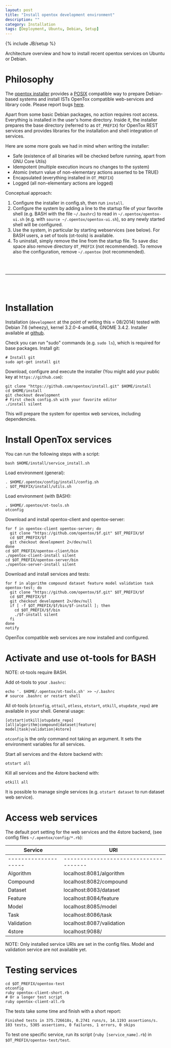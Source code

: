 ```yaml
---
layout: post
title: "Install opentox development environment"
description: ""
category: Installation
tags: [Deployment, Ubuntu, Debian, Setup]
---
```

{% include JB/setup %}

Architecture overview and how to install recent opentox services on Ubuntu or Debian.

# Philosophy

The [opentox installer](https://github.com/opentox/install/tree/development) provides a [POSIX](http://en.wikipedia.org/wiki/POSIX) compatible way to prepare Debian-based systems and install ISTs OpenTox compatible web-services and library code. Please report bugs [here](http://github.com/opentox/install).

Apart from some basic Debian packages, no action requires root access. Everything is installed in the user's home directory. Inside it, the installer prepares the base directory (referred to as `OT_PREFIX`) for OpenTox REST services and provides libraries for the installation and shell integration of services. 

Here are some more goals we had in mind when writing the installer:

- Safe (existence of all binaries will be checked before running, apart from GNU Core Utils)
- Idempotent (multiple execution incurs no changes to the system)
- Atomic (return value of non-elementary actions asserted to be TRUE)
- Encapsulated (everything installed in `OT_PREFIX`)
- Logged (all non-elementary actions are logged)

Conceptual approach:

1. Configure the installer in config.sh, then run `install`. 
2. Configure the system by adding a line to the startup file of your favorite shell (e.g. BASH with the file `~/.bashrc`) to read in `~/.opentox/opentox-ui.sh` (e.g. with `source ~/.opentox/opentox-ui.sh`), so any newly started shell will be configured. 
3. Use the system, in particular by starting webservices (see below). For BASH users, a set of tools (ot-tools) is available.
4. To uninstall, simply remove the line from the startup file. To save disc space also remove directory `OT_PREFIX` (not recommended). To remove also the configuration, remove `~/.opentox` (not recommended).

<br>
<br>
<hr>
<br>
<br>

# Installation

Installation (`development` at the point of writing this = 08/2014) tested with Debian 7.6 (wheezy), kernel 3.2.0-4-amd64, GNOME 3.4.2. Installer available at [github](https://github.com/opentox/install).

Check you can run "sudo" commands (e.g. `sudo ls`), which is required for base packages. Install git:

    # Install git
    sudo apt-get install git 

Download, configure and execute the installer (You might add your public key at `https://github.com`):

    git clone "https://github.com/opentox/install.git" $HOME/install
    cd $HOME/install
    git checkout development
    # First check config.sh with your favorite editor
    ./install silent

This will prepare the system for opentox web services, including dependencies. 

# Install OpenTox services

You can run the following steps with a script:

    bash $HOME/install/service_install.sh

Load environment (general):

    . $HOME/.opentox/config/install/config.sh
    . $OT_PREFIX/install/utils.sh
    
Load environment (with BASH):

    . $HOME/.opentox/ot-tools.sh
    otconfig

Download and install opentox-client and opentox-server:
    
    for f in opentox-client opentox-server; do 
      git clone "https://github.com/opentox/$f.git" $OT_PREFIX/$f
      cd $OT_PREFIX/$f
      git checkout development 2>/dev/null
    done 
    cd $OT_PREFIX/opentox-client/bin 
    ./opentox-client-install silent
    cd $OT_PREFIX/opentox-server/bin
    ./opentox-server-install silent

Download and install services and tests:

    for f in algorithm compound dataset feature model validation task opentox-test; do
      git clone "https://github.com/opentox/$f.git" $OT_PREFIX/$f
      cd $OT_PREFIX/$f
      git checkout development 2>/dev/null
      if [ -f $OT_PREFIX/$f/bin/$f-install ]; then
        cd $OT_PREFIX/$f/bin
        ./$f-install silent
      fi
    done
    notify

OpenTox compatible web services are now installed and configured.   
    

# Activate and use ot-tools for BASH 

NOTE: ot-tools require BASH.

Add ot-tools to your `.bashrc`:

    echo '. $HOME/.opentox/ot-tools.sh' >> ~/.bashrc
    # source .bashrc or restart shell

All ot-tools (`otconfig`, `ottail`, `otless`, `otstart`, `otkill`, `otupdate_repo`) are available in your shell. General usage: 

    [otstart|otkill|otupdate_repo] [all|algorithm|compound|dataset|feature|
    model|task|validation|4store]

`otconfig` is the only command not taking an argument. It sets the environment variables for all services. 

Start all services and the 4store backend with:

    otstart all 

Kill all services and the 4store backend with:
    
    otkill all

It is possible to manage single services (e.g. `otstart dataset` to run dataset web service). 

# Access web services

The default port setting for the web services and the 4store backend,  (see config files `~/.opentox/config/*.rb`):

| Service | URI | 
| ------ | ------ |
| --------------------  | ------------------------------------- |
| Algorithm | localhost:8081/algorithm | 
| Compound | localhost:8082/compound |
| Dataset | localhost:8083/dataset |
| Feature | localhost:8084/feature |
| Model | localhost:8085/model |
| Task | localhost:8086/task |
| Validation | localhost:8087/validation |
| 4store | localhost:9088/ |

NOTE: Only installed service URIs are set in the config files. Model and validation service are not available yet. 

# Testing services

    cd $OT_PREFIX/opentox-test
    otconfig
    ruby opentox-client-short.rb
    # Or a longer test script
    ruby opentox-client-all.rb


The tests take some time and finish with a short report:

    Finished tests in 375.726618s, 0.2741 runs/s, 14.1193 assertions/s.
    103 tests, 5305 assertions, 0 failures, 1 errors, 0 skips

To test one specific service, run its script (`ruby [service_name].rb`) in `$OT_PREFIX/opentox-test/test`.
